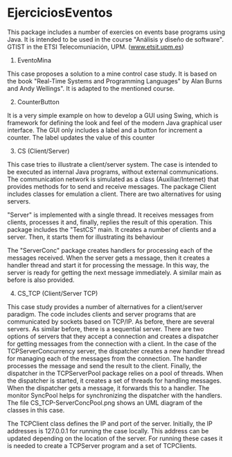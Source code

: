 # EjerciciosEventos

This package includes a number of exercies on events base programs using Java. It is intended to be used in the course "Análisis y diseño de software". GTIST in the ETSI Telecomuniación, UPM. (www.etsit.upm.es)

1. EventoMina

This case proposes a solution to a mine control case study. It is based on the book "Real-Time Systems and Programming Languages" by Alan Burns and Andy Wellings". It is adapted to the mentioned course.

2. CounterButton

It is a very simple example on how to develop a GUI using Swing, which is framework for defining the look and feel of the modern Java graphical user interface. The GUI only includes a label and a button for increment a counter. The label updates the value of this counter

3. CS (Client/Server)

This case tries to illustrate a client/server system. The case is intended to be executed as internal Java programs, without external communications. The communication network is simulated as a class (Auxiliar/Internet) that provides methods for to send and receive messages. The package Client includes classes for emulation a client. There are two alternatives for using servers. 

"Server" is implemented with a single thread. It receives messages from clients, processes it and, finally, replies the result of this operation. This package includes the "TestCS" main. It creates a number of clients and a server. Then, it starts them for illustrating its behaviour

The "ServerConc" package creates handlers for processing each of the messages received. When the server gets a message, then it creates a handler thread and start it for processing the message. In this way, the server is ready for getting the next message immediately. A similar main as before is also provided.

4. CS_TCP (Client/Server TCP)

This case study provides a number of alternatives for a client/server paradigm. The code includes clients and server programs that are communicated by sockets based on TCP/IP. As before, there are several servers. As similar before, there is a sequential server. There are two options of servers that they accept a connection and creates a dispatcher for getting messages from the connection with a client. In the case of the TCPServerConcurrency server, the dispatcher creates a new handler thread for managing each of the messages from the connection. The handler processes the message and send the result to the client. Finally, the dispatcher in the TCPServerPool package relies on a pool of threads. When the dispatcher is started, it creates a set of threads for handling messages. When the dispatcher gets a message, it forwards this to a handler. The monitor  SyncPool helps for synchronizing the dispatcher with the handlers. The file CS_TCP-ServerConcPool.png shows an UML diagram of the classes in this case. 

The TCPClient class defines the IP and port of the server. Initially, the IP addresses is 127.0.0.1 for running the case locally. This address can be updated depending on the location of the server. For running these cases it is needed to create a TCPServer program and a set of TCPClients.

